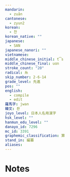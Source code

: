 ```yaml
---
mandarin:
  - zuǎn
cantonese:
  - zyun2
korean:
  - 찬
korean_native: ""
japanese:
  - SAN
japanese_nanori: ""
vietnamese:
middle_chinese_initial: t͡s
middle_chinese_final: uɑn
stroke_count: "20"
radical: 糸
skip_number: 2-6-14
grade_level: 先進
pos: ""
english:
  - compile
  - edit
羅馬字: jwan
韓文: 좐
joyo_level: 日本人名用漢字
hsk_level: ""
hanmun_edu_level: ""
danayo_id: 7296
mc_id: 3391
graphemic_classification: 算
stand_in: 編纂
aliases:
---
```


# Notes
